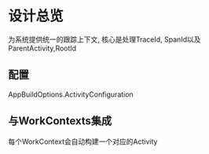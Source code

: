 # 设计总览

为系统提供统一的跟踪上下文, 核心是处理TraceId, SpanId以及ParentActivity,RootId

## 配置
AppBuildOptions.ActivityConfiguration

## 与WorkContexts集成
每个WorkContext会自动构建一个对应的Activity

